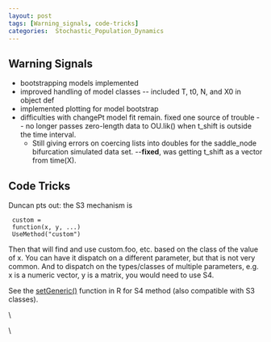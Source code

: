 ```yaml
---
layout: post
tags: [Warning_signals, code-tricks]
categories:  Stochastic_Population_Dynamics
---
```






 





Warning Signals
---------------

-   bootstrapping models implemented
-   improved handling of model classes -- included T, t0, N, and X0 in
    object def
-   implemented plotting for model bootstrap
-   difficulties with changePt model fit remain. fixed one source of
    trouble -- no longer passes zero-length data to OU.lik() when
    t\_shift is outside the time interval.
    -   Still giving errors on coercing lists into doubles for the
        saddle\_node bifurcation simulated data set. --**fixed**, was
        getting t\_shift as a vector from time(X).

Code Tricks
-----------

Duncan pts out: the S3 mechanism is

     custom =
     function(x, y, ...)
     UseMethod("custom")

Then that will find and use custom.foo, etc. based on the class of the
value of x. You can have it dispatch on a different parameter, but that
is not very common. And to dispatch on the types/classes of multiple
parameters, e.g. x is a numeric vector, y is a matrix, you would need to
use S4.

See the
[setGeneric()](http://sekhon.berkeley.edu/library/methods/html/setGeneric.html "http://sekhon.berkeley.edu/library/methods/html/setGeneric.html")
function in R for S4 method (also compatible with S3 classes).

\

\

